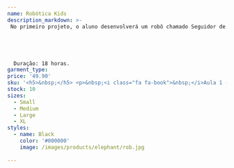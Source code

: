 ```yaml
---
name: Robótica Kids
description_markdown: >-
 No primeiro projeto, o aluno desenvolverá um robô chamado Seguidor de Linha, no qual é criado um pequeno carrinho com sensores, capaz de seguir um pequeno circuito formado por uma linha única. Já no segundo projeto, o aluno desenvolverá um outro robô chamado Robô Anticolisão, no qual através de um sensor em conjunto com outros componentes, mais o Arduino, e também linhas de códigos, permite que o robô não sofra colisões.





  Duração: 18 horas.
garment_type:
price: '49.90'
sku: '<h5>&nbsp;</h5> <p>&nbsp;<i class="fa fa-book">&nbsp;</i>Aula 1 - Robótica</p> <p>&nbsp;<i class="fa fa-book">&nbsp;</i>Aula 2 - Corrente Elétrica</p> <p>&nbsp;<i class="fa fa-book">&nbsp;</i>Aula 3 - Resistores</p> <p>&nbsp;<i class="fa fa-book">&nbsp;</i>Aula 4 - Transistores</p> <p>&nbsp;<i class="fa fa-book">&nbsp;</i>Aula 5 - Potenciômetros</p> <p>&nbsp;<i class="fa fa-book">&nbsp;</i>Aula 6 - Fotoresistores (LDR)</p> <p>&nbsp;<i class="fa fa-book">&nbsp;</i>Aula 7 - Protoboard</p> <p>&nbsp;<i class="fa fa-book">&nbsp;</i>Aula 8 - Motores DC e Servo Motores</p> <p>&nbsp;<i class="fa fa-book">&nbsp;</i>Aula 9 - Sinal Analógico e Sinal Digital</p> <p>&nbsp;<i class="fa fa-book">&nbsp;</i>Aula 10 - Uma Breve História do Arduino</p> <p>&nbsp;<i class="fa fa-book">&nbsp;</i>Aula 11 - Anatomia do Arduino</p> <p>&nbsp;<i class="fa fa-book">&nbsp;</i>Aula 12 - Linguagem de Programação</p> <p>&nbsp;<i class="fa fa-book">&nbsp;</i>Aula 13 - Scratch</p> <p>&nbsp;<i class="fa fa-book">&nbsp;</i>Aula 14 - Comandos Básicos da Programação</p> <p>&nbsp;<i class="fa fa-book">&nbsp;</i>Aula 15 - Estrutura de Decisão</p> <p>&nbsp;<i class="fa fa-book">&nbsp;</i>Aula 16 - Estruturação de Repetição</p> <p>&nbsp;<i class="fa fa-book">&nbsp;</i>Aula 17 - Robô Seguidor de Linha</p> <p>&nbsp;<i class="fa fa-book">&nbsp;</i>Aula 18 - Estrutura Mecânica do Robô</p> <p>&nbsp;<i class="fa fa-book">&nbsp;</i>Aula 19 - Estrutura Eletrônica do Robô</p> <p>&nbsp;<i class="fa fa-book">&nbsp;</i>Aula 20 - Continuação do Circuito Eletrônico</p> <p>&nbsp;<i class="fa fa-book">&nbsp;</i>Aula 21 - Continuação do Circuito Eletrônico</p> <p>&nbsp;<i class="fa fa-book">&nbsp;</i>Aula 22 - Finalização do Projeto</p> <p>&nbsp;<i class="fa fa-book">&nbsp;</i>Aula 23 - A Importância do Robô com Sensor de Colisão</p> <p>&nbsp;<i class="fa fa-book">&nbsp;</i>Aula 24 - Estrutura Mecânica do Robô</p> <p>&nbsp;<i class="fa fa-book">&nbsp;</i>Aula 25 - Estrutura Eletrônica do Robô</p> <p>&nbsp;<i class="fa fa-book">&nbsp;</i>Aula 26 - Continuação da Estrutura Eletrônica</p> <p>&nbsp;<i class="fa fa-book">&nbsp;</i>Aula 27 - Finalização da Estrutura Eletrônica</p> <p>&nbsp;<i class="fa fa-book">&nbsp;</i>Aula 28 - O Software</p> <p>&nbsp;<i class="fa fa-book">&nbsp;</i>Aula 29 - Programar o Robô com Sensor de Colisão</p> <p>&nbsp;<i class="fa fa-book">&nbsp;</i>Aula 30 - Entendendo o Código</p> <p>&nbsp;<i class="fa fa-book">&nbsp;</i>Aula 31 - Continuação da Programação do Robô com Sensor de Colisão</p> <p>&nbsp;<i class="fa fa-book">&nbsp;</i>Aula 32 - Entendendo o Código</p> <p>&nbsp;<i class="fa fa-book">&nbsp;</i>Aula 33 - Continuação da Codificação do Robô</p> <p>&nbsp;<i class="fa fa-book">&nbsp;</i>Aula 34 - Continuação da Codificação do Robô</p> <p>&nbsp;<i class="fa fa-book">&nbsp;</i>Aula 35 - Inserindo o Código</p> <p>&nbsp;<i class="fa fa-book">&nbsp;</i>Aula 36 - Teste Funcional</p>'
stock: 10
sizes:
  - Small
  - Medium
  - Large
  - XL
styles:
  - name: Black
    color: '#000000'
    image: /images/products/elephant/rob.jpg
  
---
```

